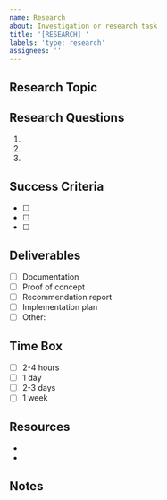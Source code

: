 ```yaml
---
name: Research
about: Investigation or research task
title: '[RESEARCH] '
labels: 'type: research'
assignees: ''
---
```


## Research Topic
<!-- What needs to be investigated? -->

## Research Questions
<!-- What specific questions need to be answered? -->
1. 
2. 
3. 

## Success Criteria
<!-- What constitutes a successful research outcome? -->
- [ ] 
- [ ] 
- [ ] 

## Deliverables
<!-- What will be produced from this research? -->
- [ ] Documentation
- [ ] Proof of concept
- [ ] Recommendation report
- [ ] Implementation plan
- [ ] Other: 

## Time Box
<!-- Maximum time to spend on this research -->
- [ ] 2-4 hours
- [ ] 1 day
- [ ] 2-3 days
- [ ] 1 week

## Resources
<!-- Links, documentation, or tools that might be helpful -->
- 
- 

## Notes
<!-- Any additional context or constraints -->